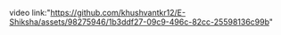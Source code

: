

video link:"https://github.com/khushvantkr12/E-Shiksha/assets/98275946/1b3ddf27-09c9-496c-82cc-25598136c99b"

